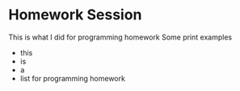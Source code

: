 # Homework Session
This is what I did for programming homework
Some print examples
- this
- is
- a 
- list for programming homework
